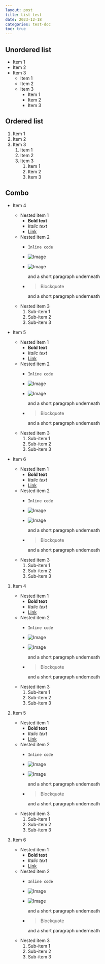 ```yaml
---
layout: post
title: List test
date: 2023-12-18
categories: test-doc
toc: true
---
```


## Unordered list

- Item 1
- Item 2
- Item 3
  - Item 1
  - Item 2
  - Item 3
    - Item 1
    - Item 2
    - Item 3

## Ordered list

1. Item 1
2. Item 2
3. Item 3
   1. Item 1
   2. Item 2
   3. Item 3
      1. Item 1
      2. Item 2
      3. Item 3

## Combo

- Item 4
  - Nested item 1
    - **Bold text**
    - _Italic text_
    - [Link](https://example.com)
  - Nested item 2
    - `Inline code`
    - ![Image](/assets/2019-05-03-mrt-jakarta-experience-evaluation/add-signage.webp)
    - ![Image](/assets/2019-05-03-mrt-jakarta-experience-evaluation/add-signage.webp)

        and a short paragraph underneath
    - > Blockquote

        and a short paragraph underneath
  - Nested item 3
    1.  Sub-item 1
    2.  Sub-item 2
    3.  Sub-item 3
- Item 5

  - Nested item 1
    - **Bold text**
    - _Italic text_
    - [Link](https://example.com)
  - Nested item 2
    - `Inline code`
    - ![Image](/assets/2019-05-03-mrt-jakarta-experience-evaluation/add-signage.webp)
    - ![Image](/assets/2019-05-03-mrt-jakarta-experience-evaluation/add-signage.webp)

        and a short paragraph underneath
    - > Blockquote

        and a short paragraph underneath
  - Nested item 3
    1.  Sub-item 1
    2.  Sub-item 2
    3.  Sub-item 3

- Item 6
  - Nested item 1
    - **Bold text**
    - _Italic text_
    - [Link](https://example.com)
  - Nested item 2
    - `Inline code`
    - ![Image](/assets/2019-05-03-mrt-jakarta-experience-evaluation/add-signage.webp)
    - ![Image](/assets/2019-05-03-mrt-jakarta-experience-evaluation/add-signage.webp)

        and a short paragraph underneath
    - > Blockquote

        and a short paragraph underneath
  - Nested item 3
    1.  Sub-item 1
    2.  Sub-item 2
    3.  Sub-item 3

1. Item 4
   - Nested item 1
     - **Bold text**
     - _Italic text_
     - [Link](https://example.com)
   - Nested item 2
     - `Inline code`
     - ![Image](/assets/2019-05-03-mrt-jakarta-experience-evaluation/add-signage.webp)
     - ![Image](/assets/2019-05-03-mrt-jakarta-experience-evaluation/add-signage.webp)

        and a short paragraph underneath
     - > Blockquote

        and a short paragraph underneath
   - Nested item 3
     1. Sub-item 1
     2. Sub-item 2
     3. Sub-item 3
2. Item 5

   - Nested item 1
     - **Bold text**
     - _Italic text_
     - [Link](https://example.com)
   - Nested item 2
     - `Inline code`
     - ![Image](/assets/2019-05-03-mrt-jakarta-experience-evaluation/add-signage.webp)
     - ![Image](/assets/2019-05-03-mrt-jakarta-experience-evaluation/add-signage.webp)

        and a short paragraph underneath
     - > Blockquote

        and a short paragraph underneath
   - Nested item 3
     1. Sub-item 1
     2. Sub-item 2
     3. Sub-item 3

3. Item 6
   - Nested item 1
     - **Bold text**
     - _Italic text_
     - [Link](https://example.com)
   - Nested item 2
     - `Inline code`
     - ![Image](/assets/2019-05-03-mrt-jakarta-experience-evaluation/add-signage.webp)
     - ![Image](/assets/2019-05-03-mrt-jakarta-experience-evaluation/add-signage.webp)

        and a short paragraph underneath
     - > Blockquote

        and a short paragraph underneath
   - Nested item 3
     1. Sub-item 1
     2. Sub-item 2
     3. Sub-item 3
